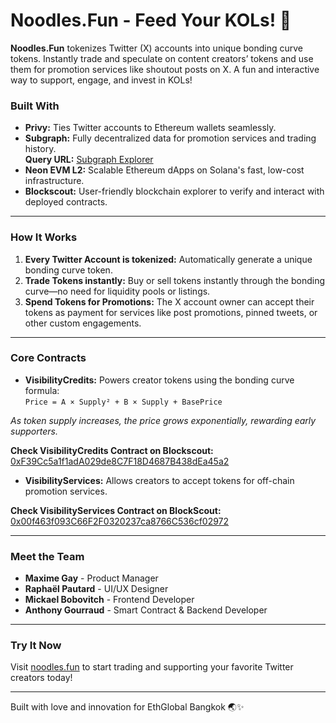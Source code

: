 # Noodles.Fun - Feed Your KOLs! 🍜

**Noodles.Fun** tokenizes Twitter (X) accounts into unique bonding curve tokens. Instantly trade and speculate on content creators’ tokens and use them for promotion services like shoutout posts on X. A fun and interactive way to support, engage, and invest in KOLs!

### Built With

- **Privy:** Ties Twitter accounts to Ethereum wallets seamlessly.  
- **Subgraph:** Fully decentralized data for promotion services and trading history.  
  **Query URL:** [Subgraph Explorer](https://graph-secured.neontest.xyz/subgraphs/name/noodlesfun-neonevmdevnet/graphql?query=%7B%0A++_meta+%7B%0A++++block+%7B%0A++++++number%0A++++%7D%0A++++hasIndexingErrors%0A++%7D%0A++visibilities+%7B+%0A++++id%0A++++creator%0A++++services+%7B%0A++++++id%0A++++++serviceType%0A++++++creditsCostAmount%0A++++++enabled%0A++++++executions+%7B%0A++++++++executionNonce%0A++++++++requester%0A++++++++state%0A++++++++requestData%0A++++++++responseData%0A++++++++cancelData%0A++++++++disputeData%0A++++++++resolveData%0A++++++++lastUpdated%0A++++++%7D%0A++++%7D%0A++%7D%0A%7D)
- **Neon EVM L2:** Scalable Ethereum dApps on Solana's fast, low-cost infrastructure.
- **Blockscout:** User-friendly blockchain explorer to verify and interact with deployed contracts.  

---

### How It Works

1. **Every Twitter Account is tokenized:** Automatically generate a unique bonding curve token.  
2. **Trade Tokens instantly:** Buy or sell tokens instantly through the bonding curve—no need for liquidity pools or listings.
3. **Spend Tokens for Promotions:** The X account owner can accept their tokens as payment for services like post promotions, pinned tweets, or other custom engagements.

---

### Core Contracts

- **VisibilityCredits:** Powers creator tokens using the bonding curve formula:  
  `Price = A × Supply² + B × Supply + BasePrice`

*As token supply increases, the price grows exponentially, rewarding early supporters.*

**Check VisibilityCredits Contract on Blockscout:**  
  [0xF39Cc5a1f1adA029de8C7F18D4687B438dEa45a2](https://neon-devnet.blockscout.com/address/0xF39Cc5a1f1adA029de8C7F18D4687B438dEa45a2#code)

- **VisibilityServices:** Allows creators to accept tokens for off-chain promotion services.

**Check VisibilityServices Contract on BlockScout:**  
  [0x00f463f093C66F2F0320237ca8766C536cf02972](https://neon-devnet.blockscout.com/address/0x00f463f093C66F2F0320237ca8766C536cf02972#code)  

---

### Meet the Team

- **Maxime Gay** - Product Manager  
- **Raphaël Pautard** - UI/UX Designer  
- **Mickael Bobovitch** - Frontend Developer  
- **Anthony Gourraud** - Smart Contract & Backend Developer  

---

### Try It Now

Visit [noodles.fun](https://noodles.fun) to start trading and supporting your favorite Twitter creators today!

---

Built with love and innovation for EthGlobal Bangkok 🌏✨
